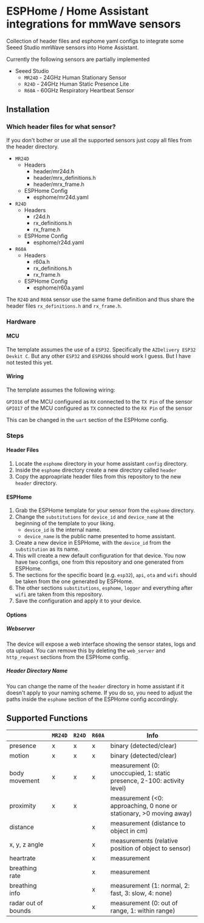 # ESPHome / Home Assistant integrations for mmWave sensors

Collection of header files and esphome yaml configs to integrate some Seeed Studio mmWave sensors into Home Assistant.

Currently the following sensors are partially implemented

* Seeed Studio
  * `MR24D` - 24GHz Human Stationary Sensor
  * `R24D` - 24GHz Human Static Presence Lite
  * `R60A` - 60GHz Respiratory Heartbeat Sensor

## Installation

### Which header files for what sensor?

If you don't bother or use all the supported sensors just copy all files from the header directory.

* `MR24D`
  * Headers
    * header/mr24d.h
    * header/mrx_definitions.h
    * header/mrx_frame.h
  * ESPHome Config
    * esphome/mr24d.yaml
* `R24D`
  * Headers
    * r24d.h
    * rx_definitions.h
    * rx_frame.h
  * ESPHome Config
    * esphome/r24d.yaml
* `R60A`
  * Headers
    * r60a.h
    * rx_definitions.h
    * rx_frame.h
  * ESPHome Config
    * esphome/r60a.yaml

The `R24D` and `R60A` sensor use the same frame definition and thus share the header files `rx_definitions.h` and `rx_frame.h`.

### Hardware

#### MCU 

The template assumes the use of a `ESP32`. Specifically the `AZDelivery ESP32 Devkit C`. But any other `ESP32` and `ESP8266` should work I guess. But I have not tested this yet.

#### Wiring

The template assumes the following wiring:

`GPIO16` of the MCU configured as `RX` connected to the `TX Pin` of the sensor
`GPIO17` of the MCU configured as `TX` connected to the `RX Pin` of the sensor

This can be changed in the `uart` section of the ESPHome config.

### Steps

#### Header Files

1. Locate the `esphome` directory in your home assistant `config` directory.
2. Inside the `esphome` directory create a new directory called `header`
3. Copy the approapriate header files from this repository to the new `header` directory.

#### ESPHome

1. Grab the ESPHome template for your sensor from the `esphome` directory.
2. Change the `substitutions` for `device_id` and `device_name` at the beginning of the template to your liking.
   * `device_id` is the internal name.
   * `device_name` is the public name presented to home assistant. 
3. Create a new device in ESPHome, with the `device_id` from the `substitution` as its name.
4. This will create a new default configuration for that device. You now have two configs, one from this repository and one generated from ESPHome.
5. The sections for the specific board (e.g. `esp32`), `api`, `ota` and `wifi` should be taken from the one generated by ESPHome.
6. The other sections `substitutions`, `esphome`, `logger` and everything after `wifi` are taken from this repository.
7. Save the configuration and apply it to your device.

#### Options

##### Webserver

The device will expose a web interface showing the sensor states, logs and ota upload. You can remove this by deleting the `web_server` and `http_request` sections from the ESPHome config.

##### Header Directory Name

You can change the name of the `header` directory in home assistant if it doesn't apply to your naming scheme. If you do so, you need to adjust the paths inside the `esphome` section of the ESPHome config accordingly.

## Supported Functions

|                     | `MR24D` | `R24D` | `R60A` | Info                                                                      |
|---------------------|-------|------|------|---------------------------------------------------------------------------|
| presence            | x     | x    | x    | binary (detected/clear)                                                   |
| motion              | x     | x    | x    | binary (detected/clear)                                                   |
| body movement       | x     | x    | x    | measurement  (0: unoccupied,  1: static presence,  2-100: activity level) |
| proximity           | x     | x    |      | measurement (<0: approaching,  0 none or stationary,  >0 moving away)     |
| distance            |       |      | x    | measurement (distance to object in cm)                                    |
| x, y, z angle       |       |      | x    | measurements  (relative position of object to sensor)                     |
| heartrate           |       |      | x    | measurement                                                               |
| breathing rate      |       |      | x    | measurement                                                               |
| breathing info      |       |      | x    | measurement  (1: normal,  2: fast,  3: slow, 4: none)                     |
| radar out of bounds |       |      | x    | measurement (0: out of range, 1: within range)                            |
